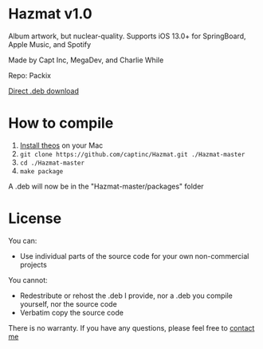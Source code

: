 # Hazmat v1.0
Album artwork, but nuclear-quality. Supports iOS 13.0+ for SpringBoard, Apple Music, and Spotify 

Made by Capt Inc, MegaDev, and Charlie While

Repo: Packix

[Direct .deb download](https://github.com/captinc/Hazmat/releases/download/v1.0/com.captmegacharlie.hazmat_1.0_iphoneos-arm.deb)

# How to compile
1. [Install theos](https://github.com/theos/theos/wiki/Installation-macOS) on your Mac
2. `git clone https://github.com/captinc/Hazmat.git ./Hazmat-master`
3. `cd ./Hazmat-master`
4. `make package`

A .deb will now be in the "Hazmat-master/packages" folder

# License
You can:
- Use individual parts of the source code for your own non-commercial projects

You cannot:
- Redestribute or rehost the .deb I provide, nor a .deb you compile yourself, nor the source code
- Verbatim copy the source code

There is no warranty. If you have any questions, please feel free to [contact me](https://captinc.me/support)
